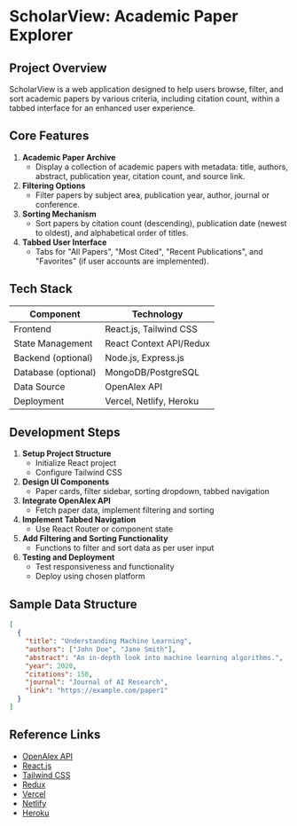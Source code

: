 # ScholarView: Academic Paper Explorer

## Project Overview
ScholarView is a web application designed to help users browse, filter, and sort academic papers by various criteria, including citation count, within a tabbed interface for an enhanced user experience.

## Core Features
1. **Academic Paper Archive**
   - Display a collection of academic papers with metadata: title, authors, abstract, publication year, citation count, and source link.
2. **Filtering Options**
   - Filter papers by subject area, publication year, author, journal or conference.
3. **Sorting Mechanism**
   - Sort papers by citation count (descending), publication date (newest to oldest), and alphabetical order of titles.
4. **Tabbed User Interface**
   - Tabs for "All Papers", "Most Cited", "Recent Publications", and "Favorites" (if user accounts are implemented).

## Tech Stack
| Component         | Technology                |
|-------------------|--------------------------|
| Frontend          | React.js, Tailwind CSS   |
| State Management  | React Context API/Redux  |
| Backend (optional)| Node.js, Express.js      |
| Database (optional)| MongoDB/PostgreSQL      |
| Data Source       | OpenAlex API             |
| Deployment        | Vercel, Netlify, Heroku  |

## Development Steps
1. **Setup Project Structure**
   - Initialize React project
   - Configure Tailwind CSS
2. **Design UI Components**
   - Paper cards, filter sidebar, sorting dropdown, tabbed navigation
3. **Integrate OpenAlex API**
   - Fetch paper data, implement filtering and sorting
4. **Implement Tabbed Navigation**
   - Use React Router or component state
5. **Add Filtering and Sorting Functionality**
   - Functions to filter and sort data as per user input
6. **Testing and Deployment**
   - Test responsiveness and functionality
   - Deploy using chosen platform

## Sample Data Structure
```json
[
  {
    "title": "Understanding Machine Learning",
    "authors": ["John Doe", "Jane Smith"],
    "abstract": "An in-depth look into machine learning algorithms.",
    "year": 2020,
    "citations": 150,
    "journal": "Journal of AI Research",
    "link": "https://example.com/paper1"
  }
]
```

## Reference Links
- [OpenAlex API](https://docs.openalex.org/)
- [React.js](https://react.dev/)
- [Tailwind CSS](https://tailwindcss.com/)
- [Redux](https://redux.js.org/)
- [Vercel](https://vercel.com/)
- [Netlify](https://www.netlify.com/)
- [Heroku](https://www.heroku.com/) 